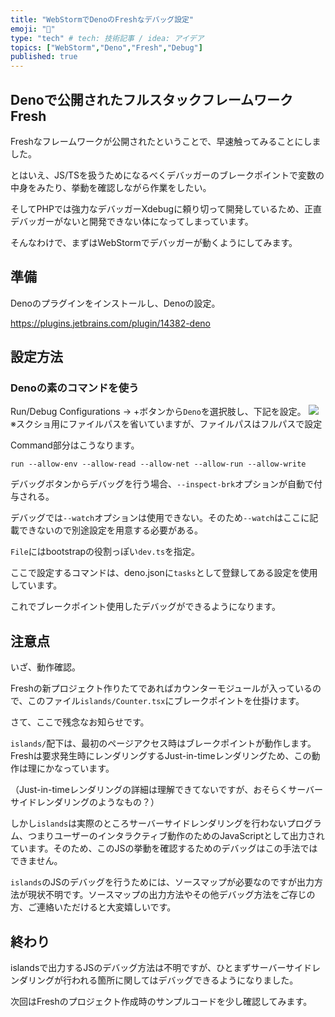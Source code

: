 ```yaml
---
title: "WebStormでDenoのFreshなデバッグ設定"
emoji: "🐞"
type: "tech" # tech: 技術記事 / idea: アイデア
topics: ["WebStorm","Deno","Fresh","Debug"]
published: true
---
```

## Denoで公開されたフルスタックフレームワークFresh
Freshなフレームワークが公開されたということで、早速触ってみることにしました。

とはいえ、JS/TSを扱うためになるべくデバッガーのブレークポイントで変数の中身をみたり、挙動を確認しながら作業をしたい。

そしてPHPでは強力なデバッガーXdebugに頼り切って開発しているため、正直デバッガーがないと開発できない体になってしまっています。

そんなわけで、まずはWebStormでデバッガーが動くようにしてみます。

## 準備
Denoのプラグインをインストールし、Denoの設定。

https://plugins.jetbrains.com/plugin/14382-deno


## 設定方法
### Denoの素のコマンドを使う
Run/Debug Configurations → +ボタンから`Deno`を選択肢し、下記を設定。
![](https://storage.googleapis.com/zenn-user-upload/a192b4b53ef9-20220714.png)
※スクショ用にファイルパスを省いていますが、ファイルパスはフルパスで設定

Command部分はこうなります。
```
run --allow-env --allow-read --allow-net --allow-run --allow-write
```
デバッグボタンからデバッグを行う場合、`--inspect-brk`オプションが自動で付与される。

デバッグでは`--watch`オプションは使用できない。そのため`--watch`はここに記載できないので別途設定を用意する必要がある。

`File`にはbootstrapの役割っぽい`dev.ts`を指定。

ここで設定するコマンドは、deno.jsonに`tasks`として登録してある設定を使用しています。


これでブレークポイント使用したデバッグができるようになります。

## 注意点
いざ、動作確認。

Freshの新プロジェクト作りたてであればカウンターモジュールが入っているので、このファイル`islands/Counter.tsx`にブレークポイントを仕掛けます。

さて、ここで残念なお知らせです。

`islands/`配下は、最初のページアクセス時はブレークポイントが動作します。Freshは要求発生時にレンダリングするJust-in-timeレンダリングため、この動作は理にかなっています。

（Just-in-timeレンダリングの詳細は理解できてないですが、おそらくサーバーサイドレンダリングのようなもの？）

しかし`islands`は実際のところサーバーサイドレンダリングを行わないプログラム、つまりユーザーのインタラクティブ動作のためのJavaScriptとして出力されています。そのため、このJSの挙動を確認するためのデバッグはこの手法ではできません。

`islands`のJSのデバッグを行うためには、ソースマップが必要なのですが出力方法が現状不明です。ソースマップの出力方法やその他デバッグ方法をご存じの方、ご連絡いただけると大変嬉しいです。


## 終わり
islandsで出力するJSのデバッグ方法は不明ですが、ひとまずサーバーサイドレンダリングが行われる箇所に関してはデバッグできるようになりました。

次回はFreshのプロジェクト作成時のサンプルコードを少し確認してみます。
